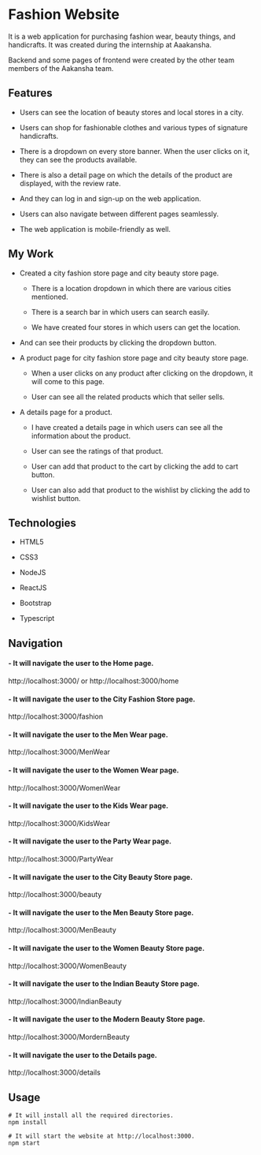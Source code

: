 #  Fashion Website

It is a web application for purchasing fashion wear, beauty things, and handicrafts. It was created during the internship at Aaakansha. 

Backend and some pages of frontend were created by the other team members of the Aakansha team.

## Features

- Users can see the location of beauty stores and local stores in a city. 

- Users can shop for fashionable clothes and various types of signature handicrafts.

- There is a  dropdown on every store banner. When the user clicks on it, they can see the products available.

- There is also a detail page on which the details of the product are displayed, with the review rate.

- And they can log in and sign-up on the web application.

- Users can also navigate between different pages seamlessly.

- The web application is mobile-friendly as well.

## My Work

- Created a city fashion store page and city beauty store page.

  - There is a location dropdown in which there are various cities mentioned. 
  
  - There is a search bar in which users can search easily. 

  - We have created four stores in which users can get the location.

- And can see their products by clicking the dropdown button.

- A product page for city fashion store page and city beauty store page.

  - When a user clicks on any product after clicking on the dropdown, it will come to this page. 

  - User can see all the related products which that seller sells. 

- A details page for a product.

  - I have created a details page in which users can see all the information about the product.

  - User can see the ratings of that product.

  - User can add that product to the cart by clicking the add to cart button.

  - User can also add that product to the wishlist by clicking the add to wishlist button.

## Technologies

- HTML5

- CSS3

- NodeJS

- ReactJS

- Bootstrap

- Typescript

## Navigation

#### - It will navigate the user to the Home page.
http://localhost:3000/ or http://localhost:3000/home

#### - It will navigate the user to the City Fashion Store page.
http://localhost:3000/fashion

#### - It will navigate the user to the Men Wear page.
http://localhost:3000/MenWear

#### - It will navigate the user to the Women Wear page.
http://localhost:3000/WomenWear

#### - It will navigate the user to the Kids Wear page.
http://localhost:3000/KidsWear

#### - It will navigate the user to the Party Wear page.
http://localhost:3000/PartyWear

#### - It will navigate the user to the City Beauty Store page.
http://localhost:3000/beauty

#### - It will navigate the user to the Men Beauty Store page.
http://localhost:3000/MenBeauty

#### - It will navigate the user to the Women Beauty Store page.
http://localhost:3000/WomenBeauty

#### - It will navigate the user to the Indian Beauty Store page.
http://localhost:3000/IndianBeauty

#### - It will navigate the user to the Modern Beauty Store page.
http://localhost:3000/MordernBeauty

#### - It will navigate the user to the Details page.
http://localhost:3000/details

## Usage

```
# It will install all the required directories.
npm install

# It will start the website at http://localhost:3000.
npm start

```
